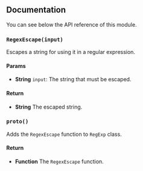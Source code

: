 ## Documentation

You can see below the API reference of this module.

### `RegexEscape(input)`
Escapes a string for using it in a regular expression.

#### Params
- **String** `input`: The string that must be escaped.

#### Return
- **String** The escaped string.

### `proto()`
Adds the `RegexEscape` function to `RegExp` class.

#### Return
- **Function** The `RegexEscape` function.

